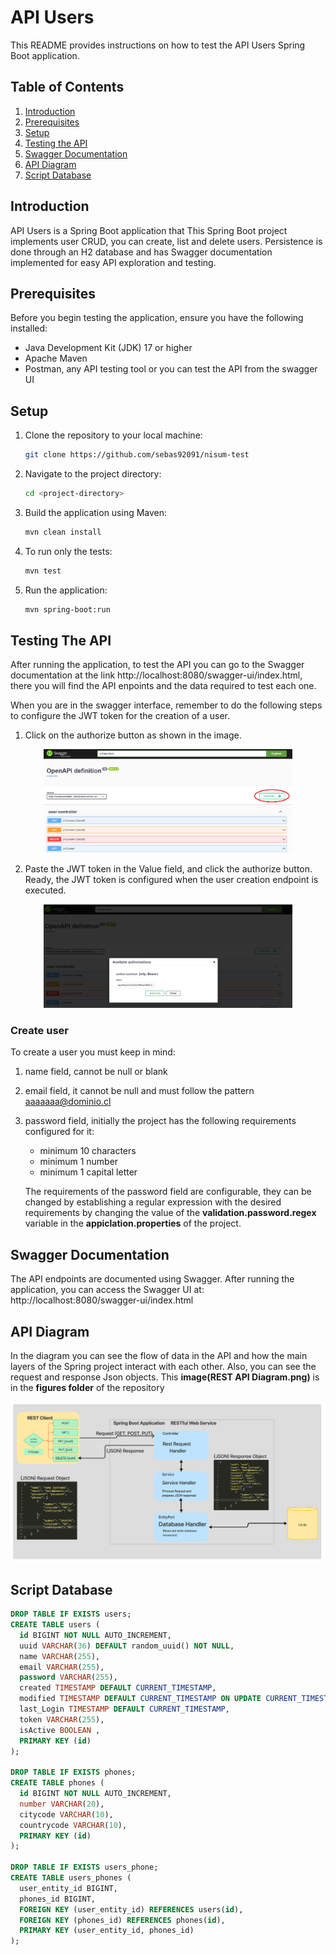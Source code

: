 # API Users

This README provides instructions on how to test the API Users Spring Boot application.

## Table of Contents

1. [Introduction](#introduction)
2. [Prerequisites](#prerequisites)
3. [Setup](#setup)
4. [Testing the API](#testing-the-api)
5. [Swagger Documentation](#swagger-documentation)
6. [API Diagram](#api-diagram)
7. [Script Database](#script-database)

## Introduction

API Users is a Spring Boot application that This Spring Boot project implements user CRUD,
you can create, list and delete users. Persistence is done through an H2 database and has Swagger
documentation implemented for easy API exploration and testing.

## Prerequisites

Before you begin testing the application, ensure you have the following installed:

- Java Development Kit (JDK) 17 or higher
- Apache Maven
- Postman, any API testing tool or you can test the API from the swagger UI

## Setup

1. Clone the repository to your local machine:

   ```bash
   git clone https://github.com/sebas92091/nisum-test
   ```
2. Navigate to the project directory:
   
    ```bash
    cd <project-directory>
    ```

3. Build the application using Maven:
    ```bash
    mvn clean install
    ```
4. To run only the tests:
    ```bash
    mvn test
    ```

5. Run the application:
    ```bash
    mvn spring-boot:run
    ```

## Testing The API
  After running the application, to test the API you can go to the Swagger documentation at the link http://localhost:8080/swagger-ui/index.html,
  there you will find the API enpoints and the data required to test each one.

  When you are in the swagger interface, remember to do the following steps to configure the JWT token for the creation of a user.

  1. Click on the authorize button as shown in the image.
  <div align="center">
    <a href="./">
        <img src="./figures/swagger 1.png" width="79%"/>
    </a>
  </div>
  
  2. Paste the JWT token in the Value field, and click the authorize button. Ready, the JWT token is configured when the user creation endpoint is executed.
  <div align="center">
    <a href="./">
        <img src="./figures/swagger 2.png" width="79%"/>
    </a>
  </div>

  
  ### Create user
  To create a user you must keep in mind:
  1. name field, cannot be null or blank
  2. email field, it cannot be null and must follow the pattern aaaaaaa@dominio.cl
  3. password field, initially the project has the following requirements configured for it:  

     - minimum 10 characters
     - minimum 1 number
     - minimum 1 capital letter
    
     The requirements of the password field are configurable, they can be changed by establishing a regular expression with
     the desired requirements by changing the value of the **validation.password.regex** variable in the **appiclation.properties**
     of the project.
  
## Swagger Documentation
  The API endpoints are documented using Swagger. After running the application, you can access the Swagger UI at: http://localhost:8080/swagger-ui/index.html

## API Diagram
  In the diagram you can see the flow of data in the API and how the main layers of the Spring project interact with each other. Also, you can see the request
  and response Json objects. This **image(REST API Diagram.png)** is in the **figures folder** of the repository

  <div align="center">
    <a href="./">
        <img src="./figures/REST API Diagram.png" width="100%" height="100%"/>
    </a>
  </div>

## Script Database

  ```sql
  DROP TABLE IF EXISTS users;
  CREATE TABLE users (
    id BIGINT NOT NULL AUTO_INCREMENT,
    uuid VARCHAR(36) DEFAULT random_uuid() NOT NULL,
    name VARCHAR(255),
    email VARCHAR(255),
    password VARCHAR(255),
    created TIMESTAMP DEFAULT CURRENT_TIMESTAMP,
    modified TIMESTAMP DEFAULT CURRENT_TIMESTAMP ON UPDATE CURRENT_TIMESTAMP,
    last_Login TIMESTAMP DEFAULT CURRENT_TIMESTAMP,
    token VARCHAR(255),
    isActive BOOLEAN ,
    PRIMARY KEY (id)
  );

  DROP TABLE IF EXISTS phones;
  CREATE TABLE phones (
    id BIGINT NOT NULL AUTO_INCREMENT,
    number VARCHAR(20),
    citycode VARCHAR(10),
    countrycode VARCHAR(10),
    PRIMARY KEY (id)
  );

  DROP TABLE IF EXISTS users_phone;
  CREATE TABLE users_phones (
    user_entity_id BIGINT,
    phones_id BIGINT,
    FOREIGN KEY (user_entity_id) REFERENCES users(id),
    FOREIGN KEY (phones_id) REFERENCES phones(id),
    PRIMARY KEY (user_entity_id, phones_id)
  );
  ```


